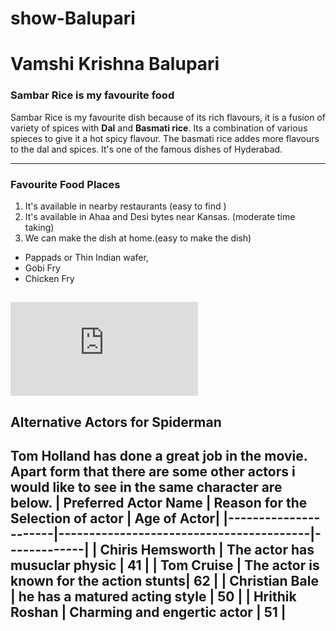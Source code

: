 # show-Balupari
# Vamshi Krishna Balupari
### Sambar Rice is my favourite food
Sambar Rice is my favourite dish because of its rich flavours, it is a fusion of variety of spices with **Dal** and **Basmati rice**. Its a combination of various spieces to give it a hot spicy flavour.
The basmati rice addes more flavours to the dal and spices. It's one of the famous dishes of Hyderabad.

----
### Favourite Food Places
1. It's available in nearby restaurants (easy to find )
2. It's available in Ahaa and Desi bytes near Kansas. (moderate time taking)
3. We can make the dish at home.(easy to make the dish)

* Pappads or Thin Indian wafer,
* Gobi Fry
* Chicken Fry

![Link of MyMovie-](https://github.com/Vamshi6665/show-Balupari/blob/main/MyMovie.md)
---
## Alternative Actors for Spiderman
Tom Holland has done a great job in the movie. Apart form that there are some other actors i would like to see in the same character are below.
| Preferred Actor Name |  Reason for the Selection of actor      | Age of Actor|
|----------------------|-----------------------------------------|-------------|
| Chiris Hemsworth     | The actor has musuclar physic           |      41     | 
|  Tom Cruise          | The actor is known for the action stunts|      62     | 
|  Christian Bale      | he has a matured acting style           |      50     |
|  Hrithik Roshan      | Charming and engertic actor             |      51     |
---

